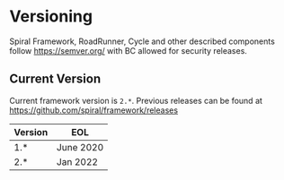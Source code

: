 # Versioning
Spiral Framework, RoadRunner, Cycle and other described components follow https://semver.org/ with BC allowed for security 
releases.

## Current Version
Current framework version is `2.*`. Previous releases can be found at https://github.com/spiral/framework/releases

Version | EOL
---     | ---
1.*     | June 2020 
2.*     | Jan 2022
